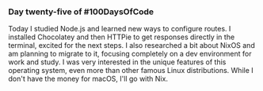### Day twenty-five of #100DaysOfCode

Today I studied Node.js and learned new ways to configure routes. I installed Chocolatey and then HTTPie to get responses directly in the terminal, excited for the next steps. I also researched a bit about NixOS and am planning to migrate to it, focusing completely on a dev environment for work and study. I was very interested in the unique features of this operating system, even more than other famous Linux distributions. While I don't have the money for macOS, I'll go with Nix.
